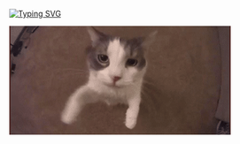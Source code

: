 [![Typing SVG](https://readme-typing-svg.herokuapp.com?font=Nunito&weight=600&size=25&duration=3000&pause=1000&color=C62827&repeat=false&width=435&lines=Welcome+my+sugar+%F0%9F%92%84%F0%9F%92%8B)](https://git.io/typing-svg)

![Happy Happy Happy](cat_kisses_the_camera.gif)
